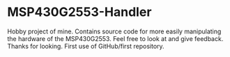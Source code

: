 # MSP430G2553-Handler
Hobby project of mine. Contains source code for more easily
manipulating the hardware of the MSP430G2553. Feel free to
look at and give feedback. Thanks for looking.
First use of GitHub/first repository.
